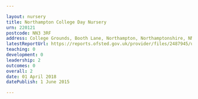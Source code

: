 ```yaml
---

layout: nursery
title: Northampton College Day Nursery
urn: 220121
postcode: NN3 3RF
address: College Grounds, Booth Lane, Northampton, Northamptonshire, NN3 3RF
latestReportUrl: https://reports.ofsted.gov.uk/provider/files/2487945/urn/220121.pdf
teaching: 0
development: 0
leadership: 2
outcomes: 0
overall: 2
date: 01 April 2018 
datePublish: 1 June 2015

---
```

